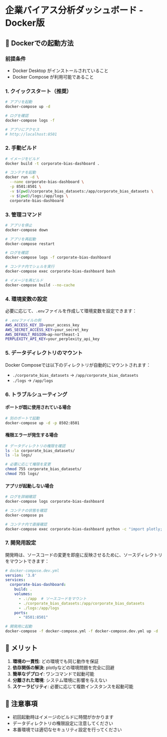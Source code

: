 # 企業バイアス分析ダッシュボード - Docker版

## 🐳 Dockerでの起動方法

### 前提条件
- Docker Desktop がインストールされていること
- Docker Compose が利用可能であること

### 1. クイックスタート（推奨）

```bash
# アプリを起動
docker-compose up -d

# ログを確認
docker-compose logs -f

# アプリにアクセス
# http://localhost:8501
```

### 2. 手動ビルド

```bash
# イメージをビルド
docker build -t corporate-bias-dashboard .

# コンテナを起動
docker run -d \
  --name corporate-bias-dashboard \
  -p 8501:8501 \
  -v $(pwd)/corporate_bias_datasets:/app/corporate_bias_datasets \
  -v $(pwd)/logs:/app/logs \
  corporate-bias-dashboard
```

### 3. 管理コマンド

```bash
# アプリを停止
docker-compose down

# アプリを再起動
docker-compose restart

# ログを確認
docker-compose logs -f corporate-bias-dashboard

# コンテナ内でシェルを実行
docker-compose exec corporate-bias-dashboard bash

# イメージを再ビルド
docker-compose build --no-cache
```

### 4. 環境変数の設定

必要に応じて、`.env`ファイルを作成して環境変数を設定できます：

```bash
# .envファイルの例
AWS_ACCESS_KEY_ID=your_access_key
AWS_SECRET_ACCESS_KEY=your_secret_key
AWS_DEFAULT_REGION=ap-northeast-1
PERPLEXITY_API_KEY=your_perplexity_api_key
```

### 5. データディレクトリのマウント

Docker Composeでは以下のディレクトリが自動的にマウントされます：

- `./corporate_bias_datasets` → `/app/corporate_bias_datasets`
- `./logs` → `/app/logs`

### 6. トラブルシューティング

#### ポートが既に使用されている場合
```bash
# 別のポートで起動
docker-compose up -d -p 8502:8501
```

#### 権限エラーが発生する場合
```bash
# データディレクトリの権限を確認
ls -la corporate_bias_datasets/
ls -la logs/

# 必要に応じて権限を変更
chmod 755 corporate_bias_datasets/
chmod 755 logs/
```

#### アプリが起動しない場合
```bash
# ログを詳細確認
docker-compose logs corporate-bias-dashboard

# コンテナの状態を確認
docker-compose ps

# コンテナ内で直接確認
docker-compose exec corporate-bias-dashboard python -c "import plotly; print('OK')"
```

### 7. 開発用設定

開発時は、ソースコードの変更を即座に反映させるために、ソースディレクトリをマウントできます：

```yaml
# docker-compose.dev.yml
version: '3.8'
services:
  corporate-bias-dashboard:
    build: .
    volumes:
      - .:/app  # ソースコードをマウント
      - ./corporate_bias_datasets:/app/corporate_bias_datasets
      - ./logs:/app/logs
    ports:
      - "8501:8501"
```

```bash
# 開発用に起動
docker-compose -f docker-compose.yml -f docker-compose.dev.yml up -d
```

## 🎯 メリット

1. **環境の一貫性**: どの環境でも同じ動作を保証
2. **依存関係の解決**: plotlyなどの環境問題を完全に回避
3. **簡単なデプロイ**: ワンコマンドで起動可能
4. **分離された環境**: システム環境に影響を与えない
5. **スケーラビリティ**: 必要に応じて複数インスタンスを起動可能

## 📝 注意事項

- 初回起動時はイメージのビルドに時間がかかります
- データディレクトリの権限設定に注意してください
- 本番環境では適切なセキュリティ設定を行ってください